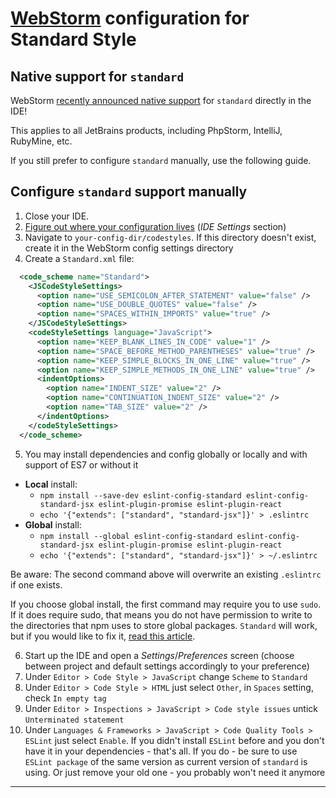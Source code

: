 # [WebStorm][webstorm-1] configuration for Standard Style

## Native support for `standard`

WebStorm [recently announced native support](https://blog.jetbrains.com/webstorm/2017/01/webstorm-2017-1-eap-171-2272/)
for `standard` directly in the IDE!

This applies to all JetBrains products, including PhpStorm, IntelliJ, RubyMine, etc.

If you still prefer to configure `standard` manually, use the following guide.

## Configure `standard` support manually

1. Close your IDE.
2. [Figure out where your configuration lives][webstorm-2] (_IDE Settings_ section)
3. Navigate to `your-config-dir/codestyles`. If this directory doesn't exist,
   create it in the WebStorm config settings directory
4. Create a `Standard.xml` file:
  ```xml
    <code_scheme name="Standard">
      <JSCodeStyleSettings>
        <option name="USE_SEMICOLON_AFTER_STATEMENT" value="false" />
        <option name="USE_DOUBLE_QUOTES" value="false" />
        <option name="SPACES_WITHIN_IMPORTS" value="true" />
      </JSCodeStyleSettings>
      <codeStyleSettings language="JavaScript">
        <option name="KEEP_BLANK_LINES_IN_CODE" value="1" />
        <option name="SPACE_BEFORE_METHOD_PARENTHESES" value="true" />
        <option name="KEEP_SIMPLE_BLOCKS_IN_ONE_LINE" value="true" />
        <option name="KEEP_SIMPLE_METHODS_IN_ONE_LINE" value="true" />
        <indentOptions>
          <option name="INDENT_SIZE" value="2" />
          <option name="CONTINUATION_INDENT_SIZE" value="2" />
          <option name="TAB_SIZE" value="2" />
        </indentOptions>
      </codeStyleSettings>
    </code_scheme>
  ```

5. You may install dependencies and config globally or locally and with support of ES7 or without it
  - **Local** install:
    - `npm install --save-dev eslint-config-standard eslint-config-standard-jsx eslint-plugin-promise eslint-plugin-react`
    - `echo '{"extends": ["standard", "standard-jsx"]}' > .eslintrc`
  - **Global** install:
    - `npm install --global eslint-config-standard eslint-config-standard-jsx eslint-plugin-promise eslint-plugin-react`
    - `echo '{"extends": ["standard", "standard-jsx"]}' > ~/.eslintrc`

  Be aware: The second command above will overwrite an existing `.eslintrc` if one exists.

  If you choose global install, the first command may require you to use `sudo`. If
  it does require sudo, that means you do not have permission to write to the
  directories that npm uses to store global packages. `Standard` will work, but if
  you would like to fix it, [read this article][npm-article].

6. Start up the IDE and open a _Settings_/_Preferences_ screen (choose between project and default settings accordingly to your preference)
7. Under `Editor > Code Style > JavaScript` change `Scheme` to `Standard`
8. Under `Editor > Code Style > HTML` just select `Other`, in `Spaces` setting, check `In empty tag`
9. Under `Editor > Inspections > JavaScript > Code style issues` untick `Unterminated statement`
10. Under `Languages & Frameworks > JavaScript > Code Quality Tools > ESLint` just select `Enable`. If you didn't install `ESLint` before and you don't have it in your dependencies - that's all. If you do - be sure to use `ESLint package` of the same version as current version of `standard` is using. Or just remove your old one - you probably won't need it anymore

---

[npm-article]: https://docs.npmjs.com/getting-started/fixing-npm-permissions
[webstorm-1]: https://www.jetbrains.com/webstorm/
[webstorm-2]: https://www.jetbrains.com/help/phpstorm/2016.1/directories-used-by-phpstorm-to-store-settings-caches-plugins-and-logs.html?origin=old_help#d66583e60
